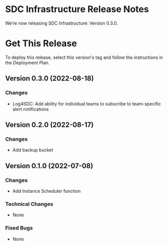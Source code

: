 # SDC Infrastructure Release Notes
We’re now releasing SDC Infrastructure: Version 0.3.0.

# Get This Release
​To deploy this release, select this version's tag and follow the instructions in the Deployment Plan.

## Version 0.3.0 (2022-08-18)
### Changes
- Log4SDC: Add ability for individual teams to subscribe to team-specific alert notifications

## Version 0.2.0 (2022-08-17)
### Changes
- Add backup bucket

## Version 0.1.0 (2022-07-08)
### Changes
- Add Instance Scheduler function

### Technical Changes
- None

### Fixed Bugs
- None
